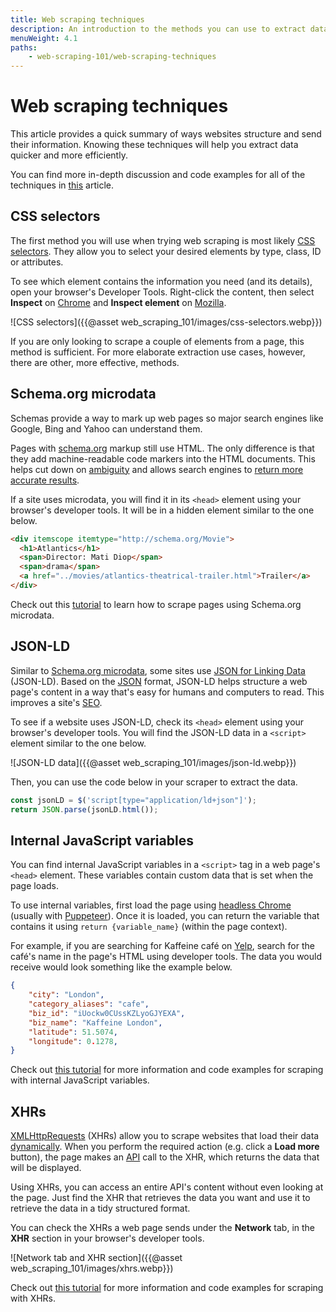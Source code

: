 ```yaml
---
title: Web scraping techniques
description: An introduction to the methods you can use to extract data from websites. Analyze web pages for hidden elements to find the most effective approach.
menuWeight: 4.1
paths:
    - web-scraping-101/web-scraping-techniques
---
```


# Web scraping techniques

This article provides a quick summary of ways websites structure and send their information. Knowing these techniques will help you extract data quicker and more efficiently.

You can find more in-depth discussion and code examples for all of the techniques in [this](https://blog.apify.com/web-scraping-in-2018-forget-html-use-xhrs-metadata-or-javascript-variables-8167f252439c) article.

## [](#css-selectors) CSS selectors

The first method you will use when trying web scraping is most likely
[CSS selectors](https://developer.mozilla.org/en-US/docs/Learn/CSS/Building_blocks/Selectors). They allow you to select your desired elements by type, class, ID or attributes.

To see which element contains the information you need (and its details), open your browser's Developer Tools. Right-click the content, then select **Inspect** on [Chrome](https://developers.google.com/web/tools/chrome-devtools) and **Inspect element** on [Mozilla](https://developer.mozilla.org/en-US/docs/Tools).

![CSS selectors]({{@asset web_scraping_101/images/css-selectors.webp}})

If you are only looking to scrape a couple of elements from a page, this method is sufficient. For more elaborate extraction use cases, however, there are other, more effective, methods.

## [](#schema-org-microdata) Schema.org microdata

Schemas provide a way to mark up web pages so major search engines like Google, Bing and Yahoo can understand them.

Pages with [schema.org](https://schema.org) markup still use HTML. The only difference is that they add machine-readable code markers into the HTML documents. This helps cut down on [ambiguity](https://schema.org/docs/gs.html) and allows search engines to [return more accurate results](https://moz.com/learn/seo/what-is-seo).

If a site uses microdata, you will find it in its `<head>` element using your browser's developer tools. It will be in a hidden element similar to the one below.

```html
<div itemscope itemtype="http://schema.org/Movie">
  <h1>Atlantics</h1>
  <span>Director: Mati Diop</span>
  <span>drama</span>
  <a href="../movies/atlantics-theatrical-trailer.html">Trailer</a>
</div>
```

Check out this [tutorial](https://help.apify.com/en/articles/1444245-scraping-data-from-websites-using-schema-org-microdata) to learn how to scrape pages using Schema.org microdata.

## [](#json-ld) JSON-LD

Similar to [Schema.org microdata](#schema-org-microdata), some sites use [JSON for Linking Data](https://json-ld.org/) (JSON-LD). Based on the [JSON](https://www.json.org/json-en.html) format, JSON-LD helps structure a web page's content in a way that's easy for humans and computers to read. This improves a site's [SEO](https://moz.com/learn/seo/what-is-seo).

To see if a website uses JSON-LD, check its `<head>` element using your browser's developer tools. You will find the JSON-LD data in a `<script>` element similar to the one below.

![JSON-LD data]({{@asset web_scraping_101/images/json-ld.webp}})

Then, you can use the code below in your scraper to extract the data.

```js
const jsonLD = $('script[type="application/ld+json"]');
return JSON.parse(jsonLD.html());
```

## [](#internal-javascript-variables) Internal JavaScript variables

You can find internal JavaScript variables in a `<script>` tag in a web page's `<head>` element. These variables contain custom data that is set when the page loads.

To use internal variables, first load the page using [headless Chrome](https://developers.google.com/web/updates/2017/04/headless-chrome) (usually with [Puppeteer](https://github.com/GoogleChrome/puppeteer)). Once it is loaded, you can return the variable that contains it using `return {variable_name}` (within the page context).

For example, if you are searching for Kaffeine café on [Yelp](https://www.yelp.co.uk/search?find_desc=kaffeine&find_loc=London), search for the café's name in the page's HTML using developer tools. The data you would receive would look something like the example below.

```json
{
    "city": "London",
    "category_aliases": "cafe",
    "biz_id": "iUockw0CUssKZLyoGJYEXA",
    "biz_name": "Kaffeine London",
    "latitude": 51.5074,
    "longitude": 0.1278,
}
```

Check out [this tutorial](https://blog.apify.com/web-scraping-in-2018-forget-html-use-xhrs-metadata-or-javascript-variables-8167f252439c) for more information and code examples for scraping with internal JavaScript variables.

## [](#xhrs) XHRs

[XMLHttpRequests](https://developer.mozilla.org/en-US/docs/Web/API/XMLHttpRequest) (XHRs) allow you to scrape websites that load their data [dynamically](https://en.wikipedia.org/wiki/Dynamic_web_page#Client-side_scripting). When you perform the required action (e.g. click a **Load more** button), the page makes an [API](https://www.freecodecamp.org/news/what-is-an-api-in-english-please-b880a3214a82/) call to the XHR, which returns the data that will be displayed.

Using XHRs, you can access an entire API's content without even looking at the page. Just find the XHR that retrieves the data you want and use it to retrieve the data in a tidy structured format.

You can check the XHRs a web page sends under the **Network** tab, in the **XHR** section in your browser's developer tools.

![Network tab and XHR section]({{@asset web_scraping_101/images/xhrs.webp}})

Check out [this tutorial](https://blog.apify.com/web-scraping-in-2018-forget-html-use-xhrs-metadata-or-javascript-variables-8167f252439c) for more information and code examples for scraping with XHRs.

